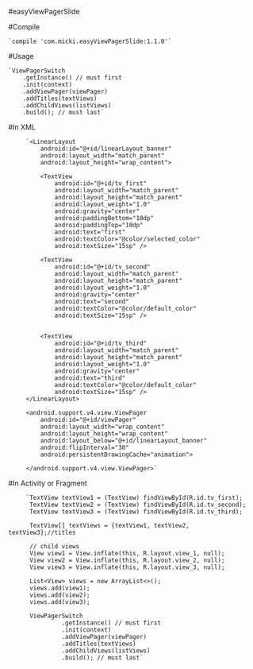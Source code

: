 
#easyViewPagerSlide

#Compile

    `compile 'com.micki.easyViewPagerSlide:1.1.0'`

#Usage

    `ViewPagerSwitch
        .getInstance() // must first
        .init(context)
        .addViewPager(viewPager)
        .addTitles(textViews)
        .addChildViews(listViews)
        .build(); // must last`

#In XML

         `<LinearLayout
             android:id="@+id/linearLayout_banner"
             android:layout_width="match_parent"
             android:layout_height="wrap_content">

             <TextView
                 android:id="@+id/tv_first"
                 android:layout_width="match_parent"
                 android:layout_height="match_parent"
                 android:layout_weight="1.0"
                 android:gravity="center"
                 android:paddingBottom="10dp"
                 android:paddingTop="10dp"
                 android:text="first"
                 android:textColor="@color/selected_color"
                 android:textSize="15sp" />

             <TextView
                 android:id="@+id/tv_second"
                 android:layout_width="match_parent"
                 android:layout_height="match_parent"
                 android:layout_weight="1.0"
                 android:gravity="center"
                 android:text="second"
                 android:textColor="@color/default_color"
                 android:textSize="15sp" />


             <TextView
                 android:id="@+id/tv_third"
                 android:layout_width="match_parent"
                 android:layout_height="match_parent"
                 android:layout_weight="1.0"
                 android:gravity="center"
                 android:text="third"
                 android:textColor="@color/default_color"
                 android:textSize="15sp" />
         </LinearLayout>

         <android.support.v4.view.ViewPager
             android:id="@+id/viewPager"
             android:layout_width="wrap_content"
             android:layout_height="wrap_content"
             android:layout_below="@+id/linearLayout_banner"
             android:flipInterval="30"
             android:persistentDrawingCache="animation">

         </android.support.v4.view.ViewPager>`

#In Activity or Fragment

         `TextView textView1 = (TextView) findViewById(R.id.tv_first);
          TextView textView2 = (TextView) findViewById(R.id.tv_second);
          TextView textView3 = (TextView) findViewById(R.id.tv_third);

          TextView[] textViews = {textView1, textView2, textView3};//titles

          // child views
          View view1 = View.inflate(this, R.layout.view_1, null);
          View view2 = View.inflate(this, R.layout.view_2, null);
          View view3 = View.inflate(this, R.layout.view_3, null);

          List<View> views = new ArrayList<>();
          views.add(view1);
          views.add(view2);
          views.add(view3);

          ViewPagerSwitch
                   .getInstance() // must first
                   .init(context)
                   .addViewPager(viewPager)
                   .addTitles(textViews)
                   .addChildViews(listViews)
                   .build(); // must last`

